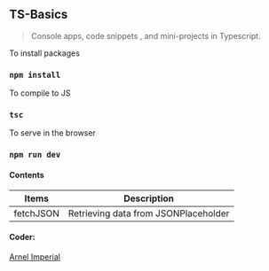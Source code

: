 ## TS-Basics

> Console apps, code snippets , and mini-projects in Typescript.


To install packages 

### `npm install`

To compile to JS 

### `tsc`

To serve in the browser

### `npm run dev`


#### Contents

| Items                               | Description                                          |
|-------------------------------------|------------------------------------------------------|
| fetchJSON                           | Retrieving data from JSONPlaceholder                 | 




#### Coder:
[Arnel Imperial](https://www.arnelimperial.com)
